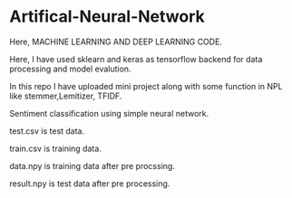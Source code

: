 # Artifical-Neural-Network
Here, MACHINE LEARNING AND DEEP LEARNING CODE.

Here, I have used sklearn and keras as tensorflow backend for data processing and model evalution.

 In this repo I have uploaded mini project along with some function in NPL like stemmer,Lemitizer, TFIDF. 
 
 Sentiment classification using simple neural network.
 
 test.csv is test data.
 
 train.csv is training data.
 
 data.npy is training data after pre procssing.
 
 result.npy is test data after pre processing.
 
